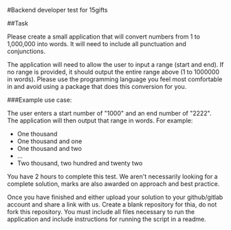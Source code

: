 #Backend developer test for 15gifts

##Task

Please create a small application that will convert numbers from 1 to 1,000,000 into words. 
It will need to include all punctuation and conjunctions.

The application will need to allow the user to input a range (start and end). 
If no range is provided, it should output the entire range above (1 to 1000000 in words). 
Please use the programming language you feel most comfortable in and avoid using a package that does this conversion for you.

###Example use case:

The user enters a start number of "1000" and an end number of "2222".
The application will then output that range in words. For example:

- One thousand
- One thousand and one
- One thousand and two
- ...
- Two thousand, two hundred and twenty two

You have 2 hours to complete this test. We aren't necessarily looking for a complete solution, marks are also awarded on approach and best practice. 

Once you have finished and either upload your solution to your github/gitlab account and share a link with us. Create a blank repository for thia, do not fork this repository. You must include all files necessary to run the application and include instructions for running the script in a readme.
